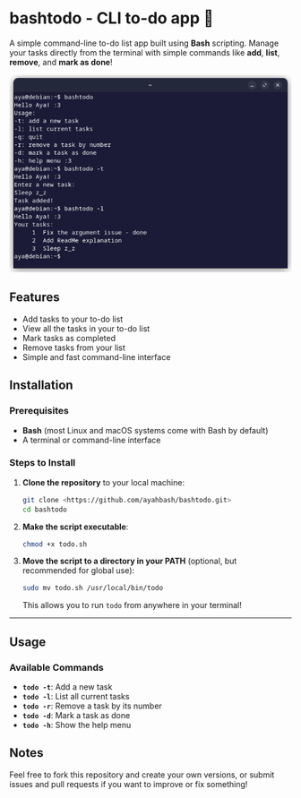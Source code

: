 # bashtodo - CLI to-do app 📝

A simple command-line to-do list app built using **Bash** scripting. Manage your tasks directly from the terminal with simple commands like **add**, **list**, **remove**, and **mark as done**!

![screenshot](ss.png)

## Features 
- Add tasks to your to-do list
- View all the tasks in your to-do list
- Mark tasks as completed
- Remove tasks from your list
- Simple and fast command-line interface

## Installation

### Prerequisites

- **Bash** (most Linux and macOS systems come with Bash by default)
- A terminal or command-line interface

### Steps to Install

1. **Clone the repository** to your local machine:
    
    ```bash
    git clone <https://github.com/ayahbash/bashtodo.git>
    cd bashtodo
    ```
    
2. **Make the script executable**:
    
    ```bash
    chmod +x todo.sh
    ```
    
3. **Move the script to a directory in your PATH** (optional, but recommended for global use):

    ```bash
    sudo mv todo.sh /usr/local/bin/todo
    ```
    This allows you to run `todo` from anywhere in your terminal!
    

---

## Usage
### Available Commands

- **`todo -t`**: Add a new task
- **`todo -l`**: List all current tasks
- **`todo -r`**: Remove a task by its number
- **`todo -d`**: Mark a task as done
- **`todo -h`**: Show the help menu

## Notes

Feel free to fork this repository and create your own versions, or submit issues and pull requests if you want to improve or fix something!